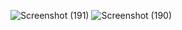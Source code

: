 ![Screenshot (191)](https://github.com/shubham-121/learn_Javascript/assets/81768689/ba14d391-615b-485c-a68b-11e583cae69b)
![Screenshot (190)](https://github.com/shubham-121/learn_Javascript/assets/81768689/4a4bbb51-b64c-45d3-826f-86c1885f3a80)
